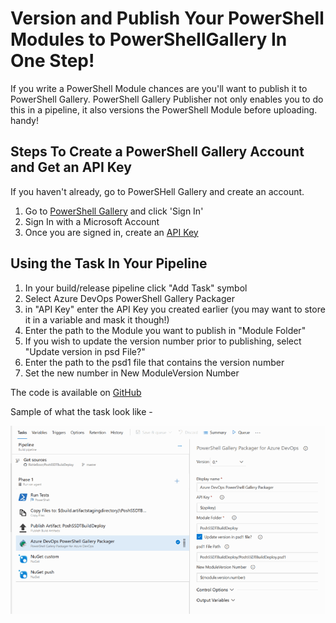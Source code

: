 

# Version and Publish Your PowerShell Modules to PowerShellGallery In One Step!

If you write a PowerShell Module chances are you'll want to publish it to PowerShell Gallery. PowerShell Gallery Publisher not only enables you to do this in a pipeline, it also versions the PowerShell Module before uploading. handy!

## Steps To Create a PowerShell Gallery Account and Get an API Key 

If you haven't already, go to PowerSHell Gallery and create an account.
1. Go to [PowerShell Gallery](https://www.powershellgallery.com/) and click 'Sign In'
2. Sign In with a Microsoft Account
3. Once you are signed in, create an [API Key](https://docs.microsoft.com/en-us/powershell/gallery/how-to/managing-profile/creating-APIkeys)

## Using the Task In Your Pipeline

1. In your build/release pipeline click "Add Task" symbol
2. Select Azure DevOps PowerShell Gallery Packager
3. in "API Key" enter the API Key you created earlier (you may want to store it in a variable and mask it though!)
4. Enter the path to the Module you want to publish in "Module Folder"
5. If you wish to update the version number prior to publishing, select "Update version in psd File?"
6. Enter the path to the psd1 file that contains the version number
7. Set the new number in New ModuleVersion Number

The code is available on [GitHub](https://github.com/RichieBzzzt/PowerShellGalleryPublisher)

Sample of what the task look like - 

![sample](sample.png)